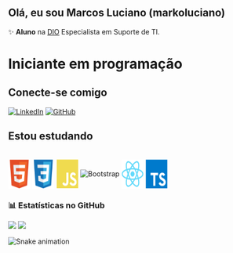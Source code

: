 ## Olá, eu sou Marcos Luciano (markoluciano)

✨ **Aluno** na [DIO](https://dio.me) Especialista em Suporte de TI. 
# Iniciante em programação 

## Conecte-se comigo
[![LinkedIn](https://img.shields.io/badge/LinkedIn-0077B5?style=for-the-badge&logo=linkedin&logoColor=white)](https://www.linkedin.com/in/prmarcosluciano/)
[![GitHub](https://img.shields.io/badge/GitHub-100000?style=for-the-badge&logo=github&logoColor=white)](https://github.com/markosluciano)


## Estou estudando 
<div style="display: inline_block"><br>
  <img align="center" alt="HTML" height="60" width="45" src="https://raw.githubusercontent.com/devicons/devicon/master/icons/html5/html5-original.svg">
  <img align="center" alt="CSS" height="60" width="45" src="https://raw.githubusercontent.com/devicons/devicon/master/icons/css3/css3-original.svg">
  <img align="center" alt="Js" height="60" width="45" src="https://raw.githubusercontent.com/devicons/devicon/master/icons/javascript/javascript-plain.svg">
  <img align="center" alt="Bootstrap" height="60" width="45" src="https://cdn.jsdelivr.net/gh/devicons/devicon/icons/bootstrap/bootstrap-original.svg">
  <img align="center" alt="React" height="60" width="45" src="https://raw.githubusercontent.com/devicons/devicon/master/icons/react/react-original.svg">
  <img align="center" alt="TypeScript" height="60" width="45" src="https://raw.githubusercontent.com/devicons/devicon/master/icons/typescript/typescript-original.svg">
                               
</div>

### 📊 Estatísticas no GitHub

<div>
  <img height="150em" src="https://github-readme-stats.vercel.app/api?username=markosluciano&show_icons=true&theme=dracula&include_all_commits=true&count_private=true"/>
  <img height="150em" src="https://github-readme-stats.vercel.app/api/top-langs/?username=markosluciano&layout=compact&langs_count=7&theme=dracula"/>
</div>


![Snake animation](https://github.com/LuigiGF/LuigiGF/blob/output/github-contribution-grid-snake.svg)
